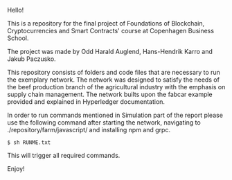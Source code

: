 Hello!

This is a repository for the final project of Foundations of Blockchain, Cryptocurrencies and Smart Contracts' course at Copenhagen Business School.

The project was made by Odd Harald Auglend, Hans-Hendrik Karro and Jakub Paczusko.

This repository consists of folders and code files that are necessary to run the exemplary network. The network was designed to satisfy the needs of the beef production branch of the agricultural industry with the emphasis on supply chain management. The network builts upon the fabcar example provided and explained in Hyperledger documentation.

In order to run commands mentioned in Simulation part of the report please use the following command after starting the network, navigating to ./repository/farm/javascript/ and installing npm and grpc.

```console
$ sh RUNME.txt
```

This will trigger all required commands.

Enjoy!
